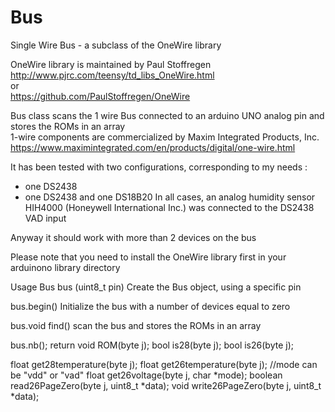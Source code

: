 # Bus

Single Wire Bus - a subclass of the OneWire library

OneWire library is maintained by Paul Stoffregen<br>
http://www.pjrc.com/teensy/td_libs_OneWire.html<br>
or<br>
https://github.com/PaulStoffregen/OneWire

Bus class scans the 1 wire Bus connected to an arduino UNO analog pin and stores the ROMs in an array<br>
1-wire components are commercialized by Maxim Integrated Products, Inc.<br>
https://www.maximintegrated.com/en/products/digital/one-wire.html

It has been tested with two configurations, corresponding to my needs :
- one DS2438
- one DS2438 and one DS18B20
In all cases, an analog humidity sensor HIH4000 (Honeywell International Inc.) was connected to the DS2438 VAD input

Anyway it should work with more than 2 devices on the bus

Please note that you need to install the OneWire library first in your arduinono library directory

Usage
Bus bus (uint8_t pin)
Create the Bus object, using a specific pin

bus.begin()
Initialize the bus with a number of devices equal to zero

bus.void find()
scan the bus and stores the ROMs in an array

bus.nb();
return 
  void ROM(byte j);
  bool is28(byte j);
  bool is26(byte j);
  
  float get28temperature(byte j);
  float get26temperature(byte j);
  //mode can be "vdd" or "vad"
  float get26voltage(byte j, char *mode);
  boolean read26PageZero(byte j, uint8_t *data);
  void write26PageZero(byte j, uint8_t *data);
